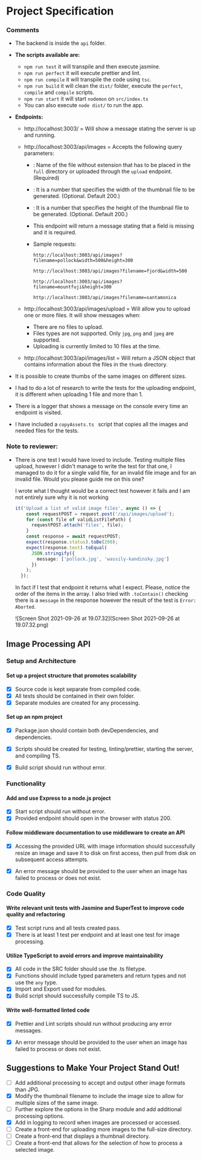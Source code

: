 # Project Specification

### Comments

- The backend is inside the `api` folder.

- **The scripts available are:**
  
  - `npm run test` it will transpile and then execute jasmine.
  - `npm run perfect` it will execute prettier and lint.
  - `npm run compile` it will transpile the code using `tsc`.
  - `npm run build` it will clean the `dist/` folder, execute the `perfect`, `compile` and `compile` scripts.
  - `npm run start` it will start `nodemon`  on `src/index.ts`
  - You can also execute `node dist/` to run the app.
  
- **Endpoints:**
  
  - http://localhost:3003/ = Will show a message stating the server is up and running.
  
  - http://localhost:3003/api/images = Accepts the following query parameters:
  
    - <filename> : Name of the file without extension that has to be placed in the `full` directory or uploaded through the `upload` endpoint. (Required)
  
    - <witdh>: It is a number that specifies the width of the thumbnail file to be generated. (Optional. Default 200.)
  
    - <height>: It is a number that specifies the height of the thumbnail file to be generated. (Optional. Default 200.)
  
    - This endpoint will return a message stating that a field is missing and it is required.
  
    - Sample requests:
  
      ```http://localhost:3003/api/images?filename=pollock&width=500&height=300```
  
      ```http://localhost:3003/api/images?filename=fjord&width=500```
  
      ```http://localhost:3003/api/images?filename=mountfuji&height=300```
  
      ```http://localhost:3003/api/images?filename=santamonica```
  
  - http://localhost:3003/api/images/upload = Will allow you to upload one or more files. It will show messages when:
  
    - There are no files to upload.
    - Files types are not supported. Only `jpg`, `png` and `jpeg` are supported.
    - Uploading is currently limited to 10 files at the time.
  
  - http://localhost:3003/api/images/list = Will return a JSON object that contains information about the files in the `thumb` directory.
  
- It is possible to create thumbs of the same images on different sizes.

- I had to do a lot of research to write the tests for the uploading endpoint, it is different when uploading 1 file and more than 1.

- There is a logger that shows a message on the console every time an endpoint is visited.

- I have included a `copyAssets.ts ` script that copies all the images and needed files for the tests. 

### Note to reviewer:

- There is one test I would have loved to include. Testing multiple files upload, however I didn't manage to write the test for that one, I managed to do it for a single valid file, for an invalid file image and for an invalid file. Would you please guide me on this one?

  I wrote what I thought would be a correct test however it fails and I am not entirely sure why it is not working

  ```typescript
  it('Upload a list of valid image files', async () => {
      const requestPOST = request.post('/api/images/upload');
      for (const file of validListFilePath) {
        requestPOST.attach('files', file);
      }
      const response = await requestPOST;
      expect(response.status).toBe(200);
      expect(response.text).toEqual(
        JSON.stringify({
          message: ['pollock.jpg', 'wassily-kandinsky.jpg']
        })
      );
    });
  ```

  In fact if I test that endpoint it returns what I expect. Please, notice the order of the items in the array. I also tried with `.toContain()` checking there is a `message` in the response however the result of the test is `Error: Aborted`.

  ![Screen Shot 2021-09-26 at 19.07.32](Screen Shot 2021-09-26 at 19.07.32.png)

## Image Processing API

### Setup and Architecture

#### Set up a project structure that promotes scalability

- [x] Source code is kept separate from compiled code.
- [x] All tests should be contained in their own folder.
- [x] Separate modules are created for any processing.

#### Set up an npm project

- [x] Package.json should contain both devDependencies, and dependencies.
- [x] Scripts should be created for testing, linting/prettier, starting the server, and compiling TS.
- [x] Build script should run without error. 



### Functionality

#### Add and use Express to a node.js project

- [x] Start script should run without error.
- [x] Provided endpoint should open in the browser with status 200.

#### Follow middleware documentation to use middleware to create an API

- [x] Accessing the provided URL with image information should successfully resize an image and save it to disk on first access, then pull from disk on subsequent access attempts.
- [x] An error message should be provided to the user when an image has failed to process or does not exist.



### Code Quality

#### Write relevant unit tests with Jasmine and SuperTest to improve code quality and refactoring

- [x] Test script runs and all tests created pass. 
- [x] There is at least 1 test per endpoint and at least one test for image processing. 

#### Utilize TypeScript to avoid errors and improve maintainability

- [x] All code in the SRC folder should use the .ts filetype.
- [x] Functions should include typed parameters and return types and not use the `any` type.
- [x] Import and Export used for modules.
- [x] Build script should successfully compile TS to JS.

#### Write well-formatted linted code

- [x] Prettier and Lint scripts should run without producing any error messages.
- [x] An error message should be provided to the user when an image has failed to process or does not exist.



## Suggestions to Make Your Project Stand Out!

- [ ] Add additional processing to accept and output other image formats than JPG.
- [x] Modify the thumbnail filename to include the image size to allow for multiple sizes of the same image.
- [ ] Further explore the options in the Sharp module and add additional processing options.
- [x] Add in logging to record when images are processed or accessed.
- [ ] Create a front-end for uploading more images to the full-size directory.
- [ ] Create a front-end that displays a thumbnail directory.
- [ ] Create a front-end that allows for the selection of how to process a selected image.